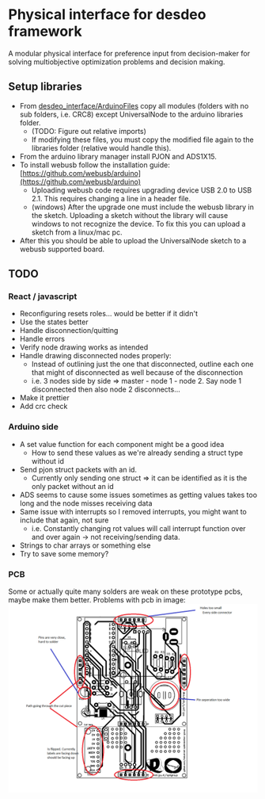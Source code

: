 # Physical interface for desdeo framework

A modular physical interface for preference input from decision-maker for solving multiobjective optimization problems and decision making.

<!---
(Currently the nodes communicate with each other using the [PJON software bitbang](https://www.pjon.org/SoftwareBitBang.php) protocol. 
Each node has it's own dynamically assigned unique id which the master is aware of. This allows the master to communicate with a specific node. The master also knows the location and connected components of each node. 

In configuration state (CS) each node is assigned an id by the master and each node sends it basic information to master (atm: How many components of each type it has).
After the CS. The nodes send the values of the components to the master. These values are only sent when a value of a component changes and only that component value is sent along with the node id, component id and type (i.e. [421, 2, 'P', 1] which translates back to [value, node id, component type, component id]). After the master receives such data from a node it will read it and write the values to Serial port which can the be used whenever needed. None of this data is saved to the master so the master doesn't know anything of the nodes. But the other end of Serial should.

After the CS each node check for changes in component values, if a change occurs then the new value is send to the master and from there to Serial. component values can be bounded by a packet from the master which is first received from the Serial.

If a node gets disconnect after the CS a node next to it will notice this immediately and send a packet to the master telling a node from side x of me has disconnected, the master can then pass this information to the serial and the id of the disconnected node can be easily verified if the position of each slave is saved. 

Whenever a node connects it send a message to the master indicating that is has connected. If the configuration state is not done the master will ignore this message, otherwise the master receives the message and runs the configuration again since a new node has connected.

Each node, including the master, has 4 digital pins reserved for each direction (TOP 7, RIGHT 15, BOTTOM 14, LEFT 16) which are used to assign dynamic ids, understand the configuration and check for disconnected nodes. Shortly we go node by node checking each direction, for more details check [direction pins](doc/DirectionPins). 

In addition to direction pins each node also needs 2 digital pins (ATmega32u4 supports pins 2,4,8,12) for communication, in 4/out 8. The master communicates through serial so pins tx/rx should be left empty.

![Schematic of a node](doc/Schematics/node_schematic_v0_1.png) --->

## Setup libraries
* From [desdeo_interface/ArduinoFiles](desdeo_interface/ArduinoFiles) copy all modules (folders with no sub folders, i.e. CRC8) except UniversalNode to the arduino libraries folder.
    * (TODO: Figure out relative imports)
    * If modifying these files, you must copy the modified file again to the libraries folder (relative would handle this).
* From the arduino library manager install PJON and ADS1X15.
* To install webusb follow the installation guide: [https://github.com/webusb/arduino](https://github.com/webusb/arduino) 
    * Uploading webusb code requires upgrading device USB 2.0 to USB 2.1. This requires changing a line in a header file.
    * (windows) After the upgrade one must include the webusb library in the sketch. Uploading a sketch without the library will cause windows to not recognize the device. To fix this you can upload a sketch from a linux/mac pc. 
* After this you should be able to upload the UniversalNode sketch to a webusb supported board.

## TODO 

### React / javascript
* Reconfiguring resets roles... would be better if it didn't
* Use the states better
* Handle disconnection/quitting
* Handle errors
* Verify node drawing works as intended
* Handle drawing disconnected nodes properly:
    * Instead of outlining just the one that disconnected, outline each one that might of disconnected as well
    because of the disconnection
    * i.e. 3 nodes side by side => master - node 1 - node 2. Say node 1 disconnected then also node 2 disconnects...
* Make it prettier
* Add crc check

### Arduino side
* A set value function for each component might be a good idea
    * How to send these values as we're already sending a struct type without id
* Send pjon struct packets with an id.
    * Currently only sending one struct => it can be identified as it is the only packet without an id
* ADS seems to cause some issues sometimes as getting values takes too long and the node misses receiving data
* Same issue with interrupts so I removed interrupts, you might want to include that again, not sure
    * i.e. Constantly changing rot values will call interrupt function over and over again -> not receiving/sending data.
* Strings to char arrays or something else
* Try to save some memory?

### PCB
Some or actually quite many solders are weak on these prototype pcbs, maybe make them better.
Problems with pcb in image:
![pcbProblems](doc/Schematics/pcb_v1_problems.png)


